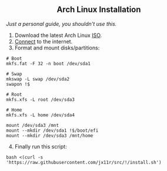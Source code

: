 <div align="center">
  <h2>Arch Linux Installation</h2>
</div>

*Just a personal guide, you shouldn't use this.*

1. Download the latest Arch Linux [ISO](https://archlinux.org/download/).
2. [Connect](https://wiki.archlinux.org/title/Iwd#iwctl) to the internet.
3. Format and mount disks/partitions:
```shell
# Boot
mkfs.fat -F 32 -n boot /dev/sda1

# Swap
mkswap -L swap /dev/sda2
swapon !$

# Root
mkfs.xfs -L root /dev/sda3

# Home
mkfs.xfs -L home /dev/sda4

mount /dev/sda3 /mnt
mount --mkdir /dev/sda1 !$/boot/efi
mount --mkdir /dev/sda3 /mnt/home
```
4. Finally run this script:
```shell
bash <(curl -s 'https://raw.githubusercontent.com/jx11r/src/!/install.sh')
```
